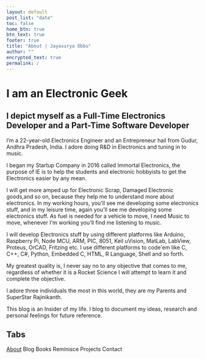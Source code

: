 ```yaml
---
layout: default
post_list: "date"
toc: false
home_btn: true
btn_text: true
footer: true
title: "About | Jayasurya Obbu"
author: ""
encrypted_text: true
permalink: /
---
```


# I am an Electronic Geek 

## I depict myself as a Full-Time Electronics Developer and a Part-Time Software Developer

I’m a 22-year-old Electronics Engineer and an Entrepreneur hail from Gudur, Andhra Pradesh, India. I adore doing R&D in Electronics and tuning in to music.

I began my Startup Company in 2016 called Immortal Electronics, the purpose of IE is to help the students and electronic hobbyists to get the Electronics easier by any mean.

I will get more amped up for Electronic Scrap, Damaged Electronic goods,and so on, because they help me to understand more about electronics. In my working hours, you'll see me developing some electronics stuff, and in my leisure time, again you'll see me developing some electronics stuff. As fuel is needed for a vehicle to move, I need Music to move, whenever I'm working you'll find me listening to music.

I will develop Electronics stuff by using different platforms like Arduino, Raspberry Pi, Node MCU, ARM, PIC, 8051, Keil uVision, MatLab, LabView, Proteus, OrCAD, Fritzing etc. I use different platforms to code'em like C, C++, C#, Python, Embedded C, HTML, R Language, Shell and so forth.

My greatest quality is, I never say no to any objective that comes to me, regardless of whether it is a Rocket Science I will attempt to learn it and complete the objective.

I adore three individuals the most in this world, they are my Parents and SuperStar Rajinikanth.

This blog is an Insider of my life. I blog to document my ideas, research and personal feelings for future reference.

## Tabs

[About](https://www.jayasurya.me/about) Blog Books Reminisce Projects Contact